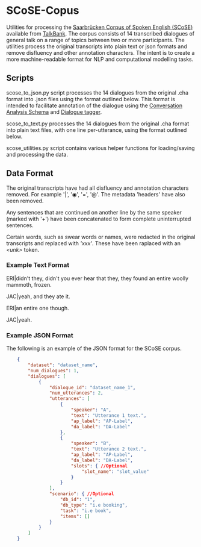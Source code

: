 # SCoSE-Copus
Utilities for processing the [Saarbrücken Corpus of Spoken English (SCoSE)](https://ca.talkbank.org/access/SCoSE.html) 
available from [TalkBank](https://talkbank.org/). 
The corpus consists of 14 transcribed dialogues of general talk on a range of topics between two or more participants.
The utilities process the original transcripts into plain text or json formats and remove disfluency and other 
annotation characters. The intent is to create a more machine-readable format for NLP and computational modelling tasks.

## Scripts
scose_to_json.py script processes the 14 dialogues from the original .cha format into .json files using the format
outlined below.
This format is intended to facilitate annotation of the dialogue using the 
[Conversation Analysis Schema](https://nathanduran.github.io/CA-Schema/)
and [Dialogue tagger](https://github.com/NathanDuran/CA-Dialogue-Tagger).

scose_to_text.py processes the 14 dialogues from the original .cha format into plain text files,
with one line per-utterance, using the format outlined below.

scose_utilities.py script contains various helper functions for loading/saving and processing the data.

## Data Format
The original transcripts have had all disfluency and annotation characters removed. For example '|', '◉', '=', '@'.
The metadata 'headers' have also been removed.

Any sentences that are continued on another line by the same speaker (marked with '+') have been
concatenated to form complete uninterrupted sentences.

Certain words, such as swear words or names, were redacted in the original transcripts and replaced with *'xxx'*.
These have been raplaced with an *\<unk\>* token.

### Example Text Format
ERI|didn't they, didn't you ever hear that they, they found an entire woolly mammoth, frozen.

JAC|yeah, and they ate it.

ERI|an entire one though.

JAC|yeah.

### Example JSON Format
The following is an example of the JSON format for the SCoSE corpus.

```json
    {
        "dataset": "dataset_name",
        "num_dialogues": 1,
        "dialogues": [
            {
                "dialogue_id": "dataset_name_1",
                "num_utterances": 2,
                "utterances": [
                    {
                        "speaker": "A",
                        "text": "Utterance 1 text.",
                        "ap_label": "AP-Label",
                        "da_label": "DA-Label"
                    },
                    {
                        "speaker": "B",
                        "text": "Utterance 2 text.",
                        "ap_label": "AP-Label",
                        "da_label": "DA-Label",
                        "slots": { //Optional
                            "slot_name": "slot_value"
                        }
                    }
                ],
                "scenario": { //Optional
                    "db_id": "1",
                    "db_type": "i.e booking",
                    "task": "i.e book",
                    "items": []
                }
            }
        ]
    }
```
